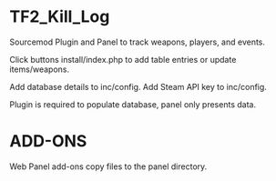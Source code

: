 TF2_Kill_Log
============

Sourcemod Plugin and Panel to track weapons, players, and events.

Click buttons install/index.php to add table entries or update items/weapons.

Add database details to inc/config.
Add Steam API key to inc/config.

Plugin is required to populate database, panel only presents data.

ADD-ONS
============

Web Panel add-ons copy files to the panel directory.